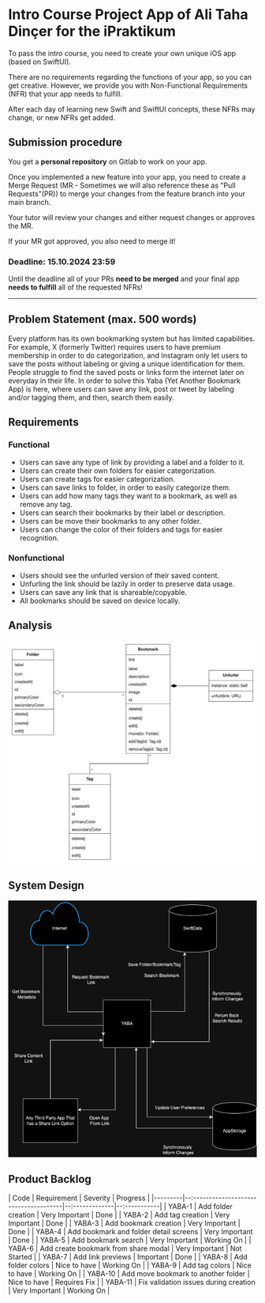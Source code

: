 # Intro Course Project App of Ali Taha Dinçer for the iPraktikum

To pass the intro course, you need to create your own unique iOS app (based on SwiftUI).

There are no requirements regarding the functions of your app, so you can get creative.
However, we provide you with Non-Functional Requirements (NFR) that your app needs to fulfill.

After each day of learning new Swift and SwiftUI concepts, these NFRs may change, or new NFRs get added.

## Submission procedure

You get a **personal repository** on Gitlab to work on your app.

Once you implemented a new feature into your app, you need to create a Merge Request (MR - Sometimes we will also reference these as "Pull Requests"(PR)) to merge your changes from the feature branch into your main branch.

Your tutor will review your changes and either request changes or approves the MR.

If your MR got approved, you also need to merge it!

### Deadline: **15.10.2024 23:59**

Until the deadline all of your PRs **need to be merged** and your final app **needs to fulfill** all of the requested NFRs!

---

## Problem Statement (max. 500 words)

Every platform has its own bookmarking system but has limited capabilities. For example, X (formerly Twitter) requires users to have premium membership in order to do categorization, and Instagram only let users to save the posts without labeling or giving a unique identification for them. People struggle to find the saved posts or links  form the internet later on everyday in their life. In order to solve this Yaba (Yet Another Bookmark App) is here, where users can save any link, post or tweet by labeling and/or tagging them, and then, search them easily.

## Requirements

### Functional

- Users can save any type of link by providing a label and a folder to it.
- Users can create their own folders for easier categorization.
- Users can create tags for easier categorization.
- Users can save links to folder, in order to easily categorize them.
- Users can add how many tags they want to a bookmark, as well as remove any tag.
- Users can search their bookmarks by their label or description.
- Users can be move their bookmarks to any other folder.
- Users can change the color of their folders and tags for easier recognition.

### Nonfunctional

- Users should see the unfurled version of their saved content. 
- Unfurling the link should be lazily in order to preserve data usage.
- Users can save any link that is shareable/copyable.
- All bookmarks should be saved on device locally.

## Analysis

![Analysis Design](./assets/analysis_diagram.png) 

## System Design

![System Design](./assets/system_design.png) 

## Product Backlog

| Code    | Requirement                            | Severity       | Progress     |
|---------|--:-------------------------------------|--:-------------|--:-----------|
| YABA-1  | Add folder creation                    | Very Important | Done         |
| YABA-2  | Add tag creation                       | Very Important | Done         |
| YABA-3  | Add bookmark creation                  | Very Important | Done         |
| YABA-4  | Add bookmark and folder detail screens | Very Important | Done         |
| YABA-5  | Add bookmark search                    | Very Important | Working On   |
| YABA-6  | Add create bookmark from share modal   | Very Important | Not Started  |
| YABA-7  | Add link previews                      | Important      | Done         |
| YABA-8  | Add folder colors                      | Nice to have   | Working On   |
| YABA-9  | Add tag colors                         | Nice to have   | Working On   |
| YABA-10 | Add move bookmark to another folder    | Nice to have   | Requires Fix |
| YABA-11 | Fix validation issues during creation  | Very Important | Working On   |
